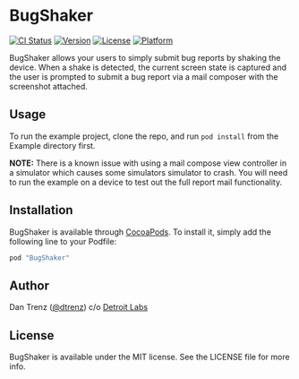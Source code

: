 # BugShaker

[![CI Status](http://img.shields.io/travis/detroit-labs/BugShaker.svg?style=flat)](https://travis-ci.org/detroit-labs/BugShaker)
[![Version](https://img.shields.io/cocoapods/v/BugShaker.svg?style=flat)](http://cocoapods.org/pods/BugShaker)
[![License](https://img.shields.io/cocoapods/l/BugShaker.svg?style=flat)](http://cocoapods.org/pods/BugShaker)
[![Platform](https://img.shields.io/cocoapods/p/BugShaker.svg?style=flat)](http://cocoapods.org/pods/BugShaker)

BugShaker allows your users to simply submit bug reports by shaking the device.
When a shake is detected, the current screen state is captured and the user is
prompted to submit a bug report via a mail composer with the screenshot attached.

## Usage

To run the example project, clone the repo, and run `pod install` from the Example directory first.

**NOTE:** There is a known issue with using a mail compose view controller in a simulator
which causes some simulators simulator to crash. You will need to run the example on a
device to test out the full report mail functionality.

## Installation

BugShaker is available through [CocoaPods](http://cocoapods.org). To install
it, simply add the following line to your Podfile:

```ruby
pod "BugShaker"
```

## Author

Dan Trenz ([@dtrenz](http://www.twitter.com/dtrenz)) c/o [Detroit Labs](http://www.detroitlabs.com)

## License

BugShaker is available under the MIT license. See the LICENSE file for more info.
